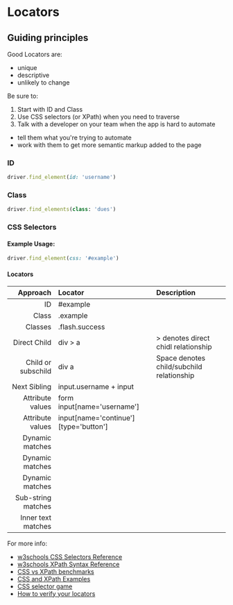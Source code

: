 # Locators

## Guiding principles

Good Locators are:

+ unique
+ descriptive
+ unlikely to change

Be sure to:

1. Start with ID and Class
2. Use CSS selectors (or XPath) when you need to traverse
3. Talk with a developer on your team when the app is hard to automate
  + tell them what you're trying to automate
  + work with them to get more semantic markup added to the page

### ID 

```ruby
driver.find_element(id: 'username')
```

### Class

```ruby
driver.find_elements(class: 'dues')
```

### CSS Selectors

#### Example Usage:

```ruby
driver.find_element(css: '#example')
```

#### Locators

| Approach            | Locator                               | Description                                 |
| -------------------: | :-------------                       | :--------------                             |
| ID                  | #example                              |                                             |
| Class               | .example                              |                                             |
| Classes             | .flash.success                        |                                             |
| Direct Child        | div > a                               | > denotes direct chidl relationship         |
| Child or subschild  | div a                                 | Space denotes child/subchild relationship   |
| Next Sibling        | input.username + input                |                                             |
| Attribute values    | form input[name='username']           |                                             |
| Attribute values    | input[name='continue'][type='button'] |                                             |
| Dynamic matches     |                                       |                                             |
| Dynamic matches     |                                       |                                             |
| Dynamic matches     |                                       |                                             |
| Sub-string matches  |                                       |                                             |
| Inner text matches  |                                       |                                             |

For more info:

+ [w3schools CSS Selectors Reference](http://www.w3schools.com/cssref/css_selectors.asp)
+ [w3schools XPath Syntax Reference](http://www.w3schools.com/xpath/xpath_syntax.asp)
+ [CSS vs XPath benchmarks](http://bit.ly/seleniumbenchmarks)
+ [CSS and XPath Examples](http://bit.ly/cssxpathexamples)
+ [CSS selector game](http://bit.ly/locatorgame)
+ [How to verify your locators](http://bit.ly/verifyinglocators)
